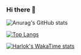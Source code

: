 ### Hi there 👋

<!--
**valmyr/valmyr** is a ✨ _special_ ✨ repository because its `README.md` (this file) appears on your GitHub profile.

Here are some ideas to get you started:

- 🔭 I’m currently working on ...
- 🌱 I’m currently learning ...
- 👯 I’m looking to collaborate on ...
- 🤔 I’m looking for help with ...
- 💬 Ask me about ...
- 📫 How to reach me: ...
- 😄 Pronouns: ...
- ⚡ Fun fact: ...
-->
![Anurag's GitHub stats](https://github-readme-stats.vercel.app/api?username=valmyr&show_icons=true&theme=algolia)

[![Top Langs](https://github-readme-stats.vercel.app/api/top-langs/?username=valmyr&layout=compact&show_icons=true&theme=algolia)](https://github.com/valmyr/valmyr/)

[![Harlok's WakaTime stats](https://github-readme-stats.vercel.app/api/wakatime?username=valmyr)](https://github.com/valmyr/*)

